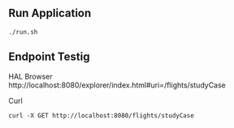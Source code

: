 Run Application
---
```shell
./run.sh
```

Endpoint Testig
---
HAL Browser
http://localhost:8080/explorer/index.html#uri=/flights/studyCase

Curl
```shell
curl -X GET http://localhost:8080/flights/studyCase
```

